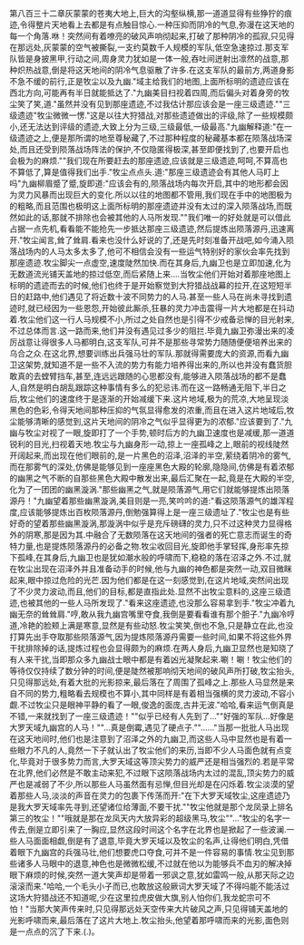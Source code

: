 第八百三十二章灰蒙蒙的苍夷大地上,巨大的沟壑纵横,那一道道显得有些狰狞的痕迹,令得整片天地看上去都是有点触目惊心.一种压抑而阴冷的气息,弥漫在这天地的每一个角落.咻！突然间有着嘹亮的破风声响彻起来,打破了那种阴冷的孤寂,只见得在那远处,灰蒙蒙的空气被撕裂,一支约莫数千人规模的军队,低空急速掠过.那支军队皆是身披黑甲,行动之间,周身灵力犹如是一体一般,吞吐间迸射出凛然的战意,那种炽热战意,倒是将这天地间的阴冷气息驱散了许多.在这支军队的最前方,两道身影不急不缓的前行,正是牧尘以及九幽."域主给我们的地图,上面所标明的遗迹应该在西北方向,可能再有半日就能抵达了."九幽美目扫视着四周,而后偏头对着身旁的牧尘笑了笑,道."虽然并没有见到那座遗迹,不过我估计那应该会是一座三级遗迹.""三级遗迹"牧尘微微一愣."这是以往大狩猎战,对那些遗迹做出的评级,除了一些规模颇小,还无法达到评级的遗迹,大致上分为三级,三级最低,一级最高."九幽解释道:"在一级遗迹之上,便是那所谓的地至尊秘藏了,不过那种程度的秘藏基本都在陨落战场深处,而且还受到陨落战场阵法的保护,不仅隐匿得极深,甚至即便找到了,也要开启也会极为的麻烦.""我们现在所要赶去的那座遗迹,应该就是三级遗迹,呵呵,不算高也不算低了,算是值得我们出手."牧尘点点头.道:"那座三级遗迹会有其他人马盯上吗"九幽柳眉蹙了蹙,旋即道:"应该会有的,陨落战场内每次开启,其中的地形都会因为灵力风暴而出现巨大的变化.所以以往的地图都不管用,我们现在手中的地图极为的粗略,而且范围也极明这上面所标明的那座遗迹并没有太过的深入陨落战场,而既然如此的话,那就不排除也会被其他的人马所发现.""我们唯一的好处就是可以借此占据一点先机,看看能不能抢先一步抵达那座三级遗迹,然后提炼出陨落源丹,迅速离开."牧尘闻言,耸了耸肩.看来也没什么好说的了,还是先时刻准备开战吧,如今涌入陨落战场内的人马太多太多了,他可不相信会没有一些运气特别好的家伙会率先找到那座遗迹.牧尘脚尖一点虚空,速度陡然加快.而在其身后,九幽卫也是立即加速,化为无数道流光铺天盖地的掠过低空,而后紧随上来.…当牧尘他们开始对着那座地图上标明的遗迹而去的时候,他们也终于是开始察觉到大狩猎战战幕的拉开,在这短短半日的赶路中,他们遇见了将近数十波不同势力的人马.甚至一些人马在尚未寻找到遗迹时,就已经因为一些恩怨,开始彼此厮杀,狂暴的灵力冲击震得一片大地都是在抖动着.牧尘他们这一行人马规模不小,所过之处自然也是引得不少戒备忌惮的目光射来,不过总体而言.这一路而来,他们并没有遇见过多少的阻拦.毕竟九幽卫弥漫出来的凌厉战意让得很多人马都明白,这支军队,可并不是那些寻常势力随随便便培养出来的乌合之众.在这北界,想要训练出兵强马壮的军队.那就得需要庞大的资源,而看九幽卫这架势,就知道不是一些不入流的势力有能力培养得出来的,所以也并没有蠢货胆敢真的去螳臂挡车,甚至,连远远跟随的心思都没有,能够进入陨落战场的都不是蠢人,自然是明白胡乱跟踪这种事情有多么的犯忌讳.而在这一路畅通无阻下,半日之后,牧尘他们的速度终于是逐渐的开始减缓下来.这片地域,极为的荒凉,大地呈现淡黑色的色彩,令得天地间那种压抑的气氛显得愈发的浓重,而且在进入这片地域后,牧尘能够清晰的感觉到,这片天地间的阴冷之气似乎显得更为的浓郁."应该要到了."九幽与牧尘对视了一眼,旋即打了一个手势,顿时后方的九幽卫速度也是减缓,那一道道锐利的目光,扫视着天地.牧尘与九幽身形一动,掠上一座孤峰之上,眼前的视线陡然开阔起来,而出现在他们眼前的,是一片黑色的沼泽,沼泽的半空,萦绕着阴冷的雾气,而在那雾气的深处,仿佛是能够见到一座座黑色大殿的轮廓,隐隐间,仿佛是有着浓郁的幽黑之气不断的自那些黑色大殿中散发出来,最后汇聚在一起,竟是在大殿的半空,化为了一团团的幽黑漩涡."那些幽黑之气,就是陨落源气,用它们就能够提炼出陨落源丹！"九幽望着那些幽黑漩涡,美目则是一亮,笑吟吟的道:"看这陨落源气的雄浑程度,应该能够提炼出百枚陨落源丹,倒勉强算得上是一座三级遗址了."牧尘也是有些好奇的望着那些幽黑漩涡,那漩涡中似乎是充斥磅礴的灵力,只不过这种灵力显得格外的阴寒,那是因为其.中融合了无数陨落在这天地间的强者的死亡意志而诞生的奇特力量,也是提炼陨落源丹的必备之物.牧尘收回目光,旋即他手掌轻挥,身形率先掠下孤峰,在其身后,九幽卫也是犹如潮水般的呼啸而下,稳稳的落在沼泽之外.不过,就在牧尘出现在沼泽外并且准备动手的时候,他与九幽的神色都是突然一动,双目微眯起来,眼中掠过危险的光芒.因为他们都是在这一刻感觉到,在这片地域,突然间出现了不少灵力波动,而且,他们的目标,都是直指此处.显然不出牧尘意料的,这座三级遗迹,也被其他的一些人马所发现了."看来这座遗迹,也没那么容易拿到手."牧尘冲着九幽无奈的耸耸肩."哼,敢从我九幽宫嘴里夺食,我倒是要看看谁有那个胆子."九幽冷哼道,冷艳的脸颊上满是寒意,显然是有些动怒.牧尘笑笑,倒也不急,只是静立在此,也没打算先出手夺取那些陨落源气,因为提炼陨落源丹需要一些时间,如果不将这些外界干扰排除掉的话,提炼过程也会显得颇为的麻烦.在两人身后,九幽卫显然也是知晓了有人来干扰,当即那众多九幽战士眼中都是有着凶光凝聚起来.唰！唰！牧尘他们的等待仅仅持续了数分钟的时间,便是陡然被那响彻天地间的破风声所打破,牧尘抬头,只见得那远处,有着大批的光影掠来,最后落在了周围了孤峰之上.那些人马显然是来自不同的势力,粗略看去规模也不算小,其中同样是有着相当强横的灵力波动,不容小觑.不过牧尘只是眼神平静的看了一眼,俊逸的面庞,古井无波."哈哈,看来运气倒真是不错,一来就找到了一座三级遗迹！""似乎已经有人先到了…""好强的军队…好像是大罗天域九幽宫的人马！""…真是倒霉,遇见了硬点子.""……"当那一批批人马出现在这天地间时,他们也是注意到了沼泽之外的九幽卫,而这些人马中显然也是有着一些眼力不凡的人,竟然一下子就认出了牧尘他们的来历,当即不少人马面色就有点变化,毕竟对于很多势力而言,大罗天域这等顶尖势力的威严还是相当强烈的.若是平常在北界,他们必然是不敢主动来犯,不过眼下这陨落战场内太过的混乱,顶尖势力的威严也是减弱了不少,所以那些人马虽然面有忌惮,但目光却是在闪烁着.牧尘淡漠的望着那些人马,淡淡的声音在灵力的包裹下传荡而开:"在下大罗天域牧尘,这座遗迹乃是我大罗天域率先寻到,还望诸位给薄面,不要干扰.""牧尘他就是那个龙凤录上排名第三的牧尘！""哦就是那在龙凤天内大放异彩的超级黑马,牧尘""…"牧尘的名字一传去,倒是立即引来了一胸应,显然这段时间这个名字在北界也是掀起了一些波澜.一些人马面面相觑,倒是有了退意,毕竟大罗天域以及牧尘的名声,让得他们明白,凭借着眼下九幽宫的兵强马壮,他们想要虎口夺食,可并不是一件容易的事情.牧尘见到那些诸多人马眼中的退意,神色也是微微松缓,不过就在他以为能够兵不血刃的解决掉眼下麻烦的时候,突然一道大笑声却是带着一邪讽之意,犹如雷鸣一般,从那天际之边滚滚而来."哈哈,一个毛头小子而已,也敢放这般厥词大罗天域了不得吗能不能活过这场大狩猎战还不知道呢,少在这里拉虎皮做大旗,别人怕你们,我龙蛇宗可不怕！"当那大笑声传来时,只见得那远处天空传来大片破风之声,只见得铺天盖地的光影呼啸而来,最后落在了这片大地上.牧尘抬头,他望着那呼啸而来的光影,面色则是一点点的沉了下来.(.)。

